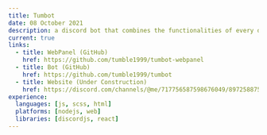 ```yaml
---
title: Tumbot
date: 08 October 2021
description: a discord bot that combines the functionalities of every discord bot I've ever made, as well as having a web front end where you can manage what features a server has.
current: true
links:
  - title: WebPanel (GitHub)
    href: https://github.com/tumble1999/tumbot-webpanel
  - title: Bot (GitHub)
    href: https://github.com/tumble1999/tumbot
  - title: Website (Under Construction)
    href: https://discord.com/channels/@me/717756587598676049/897258875051442216
experience:
  languages: [js, scss, html]
  platforms: [nodejs, web]
  libraries: [discordjs, react]
---
```

